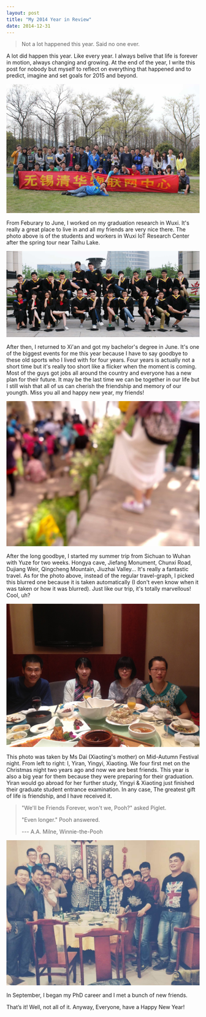 ```yaml
---
layout: post
title: "My 2014 Year in Review"
date: 2014-12-31
---
```


> Not a lot happened this year. Said no one ever.

A lot did happen this year. Like every year. I always belive that life is forever in motion, always changing and growing. At the end of the year, I write this post for nobody but myself to reflect on everything that happened and to predict, imagine and set goals for 2015 and beyond.

![](/assets/img/20141231-1.jpg)

From Feburary to June, I worked on my graduation research in Wuxi. It's really a great place to live in and all my friends are very nice there. The photo above is of the students and workers in Wuxi IoT Research Center after the spring tour near Taihu Lake.

![](/assets/img/20141231-2.jpg)

After then, I returned to Xi'an and got my bachelor's degree in June. It's one of the biggest events for me this year because I have to say goodbye to these old sports who I lived with for four years. Four years is actually not a short time but it's really too short like a flicker when the moment is coming. Most of the guys got jobs all around the country and everyone has a new plan for their future. It may be the last time we can be together in our life but I still wish that all of us can cherish the friendship and memory of our youngth. Miss you all and happy new year, my friends!

![](/assets/img/20141231-3.jpg)

After the long goodbye, I started my summer trip from Sichuan to Wuhan with Yuze for two weeks. Hongya cave, Jiefang Monument, Chunxi Road, Dujiang Weir, Qingcheng Mountain, Jiuzhai Valley... It's really a fantastic travel. As for the photo above, instead of the regular travel-graph, I picked this blurred one because it is taken automatically (I don't even know when it was taken or how it was blurred). Just like our trip, it's totally marvellous! Cool, uh?

![](/assets/img/20141231-4.jpg)

This photo was taken by Ms Dai (Xiaoting's mother) on Mid-Autumn Festival night. From left to right: I, Yiran, Yingyi, Xiaoting. We four first met on the Christmas night two years ago and now we are best friends. This year is also a big year for them because they were preparing for their graduation. Yiran would go abroad for her further study, Yingyi & Xiaoting just finished their graduate student entrance examination. In any case, The greatest gift of life is friendship, and I have received it.

> "We'll be Friends Forever, won't we, Pooh?" asked Piglet.
> 
> "Even longer." Pooh answered.
> 
> --- A.A. Milne, Winnie-the-Pooh

![](/assets/img/20141231-5.jpg)

In September, I began my PhD career and I met a bunch of new friends.

That’s it! Well, not all of it. Anyway, Everyone, have a Happy New Year!
